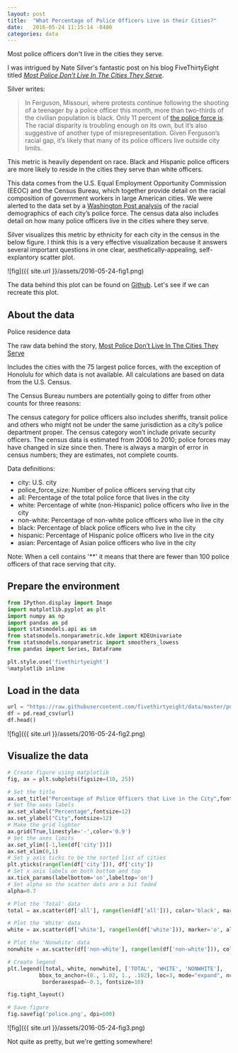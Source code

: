 ```yaml
---
layout: post
title:  "What Percentage of Police Officers Live in their Cities?"
date:   2016-05-24 11:15:14 -0400
categories: data
---
```

Most police officers don't live in the cities they serve.

I was intrigued by Nate Silver's fantastic post on his blog FiveThirtyEight titled [*Most Police Don’t Live In The Cities They Serve*](http://fivethirtyeight.com/datalab/most-police-dont-live-in-the-cities-they-serve/).

Silver writes:

> In Ferguson, Missouri, where protests continue following the shooting of a teenager by a police officer this month, more than two-thirds of the civilian population is black. Only 11 percent of [the police force is](http://www.politifact.com/punditfact/statements/2014/aug/17/andrea-mitchell/ferguson-police-department-has-50-white-officers-t/). The racial disparity is troubling enough on its own, but it’s also suggestive of another type of misrepresentation. Given Ferguson’s racial gap, it’s likely that many of its police officers live outside city limits.

This metric is heavily dependent on race. Black and Hispanic police officers are more likely to reside in the cities they serve than white officers.

This data comes from the U.S. Equal Employment Opportunity Commission (EEOC) and the Census Bureau, which together provide detail on the racial composition of government workers in large American cities. We were alerted to the data set by a [Washington Post analysis](https://www.washingtonpost.com/news/wonk/wp/2014/08/14/where-minority-communities-still-have-overwhelmingly-white-police/) of the racial demographics of each city’s police force. The census data also includes detail on how many police officers live in the cities where they serve.

Silver visualizes this metric by ethnicity for each city in the census in the below figure. I think this is a very effective visualization because it answers several important questions in one clear, aesthetically-appealing, self-explantory scatter plot.

![fig]({{ site.url }}/assets/2016-05-24-fig1.png)

The data behind this plot can be found on [Github](https://github.com/fivethirtyeight/data/tree/master/police-locals). Let's see if we can recreate this plot.

## About the data

Police residence data

The raw data behind the story, [Most Police Don’t Live In The Cities They Serve](http://fivethirtyeight.com/datalab/most-police-dont-live-in-the-cities-they-serve/)

Includes the cities with the 75 largest police forces, with the exception of Honolulu for which data is not available. All calculations are based on data from the U.S. Census.

The Census Bureau numbers are potentially going to differ from other counts for three reasons:

The census category for police officers also includes sheriffs, transit police and others who might not be under the same jurisdiction as a city’s police department proper. The census category won’t include private security officers.
The census data is estimated from 2006 to 2010; police forces may have changed in size since then.
There is always a margin of error in census numbers; they are estimates, not complete counts.

Data definitions:

* city:               U.S. city
* police_force_size:  Number of police officers serving that city
* all:              Percentage of the total police force that lives in the city
* white:              Percentage of white (non-Hispanic) police officers who live in the city
* non-white:          Percentage of non-white police officers who live in the city
* black:              Percentage of black police officers who live in the city
* hispanic:         Percentage of Hispanic police officers who live in the city
* asian:              Percentage of Asian police officers who live in the city

Note: When a cell contains '**' it means that there are fewer than 100 police officers of that race serving that city.

## Prepare the environment

```python
from IPython.display import Image
import matplotlib.pyplot as plt
import numpy as np
import pandas as pd
import statsmodels.api as sm
from statsmodels.nonparametric.kde import KDEUnivariate
from statsmodels.nonparametric import smoothers_lowess
from pandas import Series, DataFrame

plt.style.use('fivethirtyeight')
%matplotlib inline
```

## Load in the data

```python
url = "https://raw.githubusercontent.com/fivethirtyeight/data/master/police-locals/police-locals.csv"
df = pd.read_csv(url)
df.head()
```
![fig]({{ site.url }}/assets/2016-05-24-fig2.png)

## Visualize the data

```python
# Create figure using matplotlib
fig, ax = plt.subplots(figsize=(10, 25))

# Set the title
ax.set_title("Percentage of Police Officers that Live in the City",fontsize=14,y=1.03)
# Set the axes labels
ax.set_xlabel("Percentage",fontsize=12)
ax.set_ylabel("City",fontsize=12)
# Make the grid lighter
ax.grid(True,linestyle='-',color='0.9')
# Set the axes limits
ax.set_ylim([-1,len(df['city'])])
ax.set_xlim(0,1)
# Set y axis ticks to be the sorted list of cities
plt.yticks(range(len(df['city'])), df['city'])
# Set x axis labels on both bottom and top
ax.tick_params(labelbottom='on',labeltop='on')
# Set alpha so the scatter dots are a bit faded
alpha=0.7

# Plot the 'Total' data
total = ax.scatter(df['all'], range(len(df['all'])), color='black', marker='o', alpha=alpha)

# Plot the 'White' data
white = ax.scatter(df['white'], range(len(df['white'])), marker='o', alpha=alpha)

# Plot the 'Nonwhite' data
nonwhite = ax.scatter(df['non-white'], range(len(df['non-white'])), color='green', marker='o', alpha=alpha)

# Create legend
plt.legend([total, white, nonwhite], ['TOTAL', 'WHITE', 'NONWHITE'],
          bbox_to_anchor=(0., 1.02, 1., .102), loc=3, mode="expand", ncol=3,
           borderaxespad=-0.1, fontsize=10)

fig.tight_layout()

# Save figure
fig.savefig('police.png', dpi=600)
```

![fig]({{ site.url }}/assets/2016-05-24-fig3.png)

Not quite as pretty, but we're getting somewhere!

